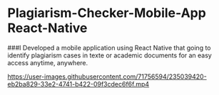 # Plagiarism-Checker-Mobile-App React-Native

###I Developed a mobile application using React Native that going to identify plagiarism cases in texte or academic documents  for an easy access anytime, anywhere.


https://user-images.githubusercontent.com/71756594/235039420-eb2ba829-33e2-4741-b422-09f3cdec6f6f.mp4


